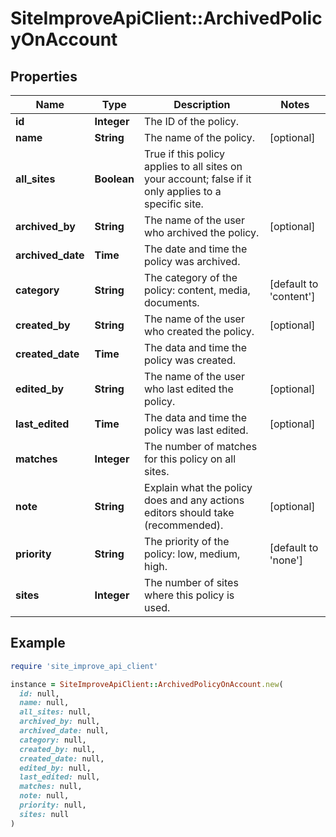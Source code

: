 # SiteImproveApiClient::ArchivedPolicyOnAccount

## Properties

| Name | Type | Description | Notes |
| ---- | ---- | ----------- | ----- |
| **id** | **Integer** | The ID of the policy. |  |
| **name** | **String** | The name of the policy. | [optional] |
| **all_sites** | **Boolean** | True if this policy applies to all sites on your account; false if it only applies to a specific site. |  |
| **archived_by** | **String** | The name of the user who archived the policy. | [optional] |
| **archived_date** | **Time** | The date and time the policy was archived. |  |
| **category** | **String** | The category of the policy: content, media, documents. | [default to &#39;content&#39;] |
| **created_by** | **String** | The name of the user who created the policy. | [optional] |
| **created_date** | **Time** | The data and time the policy was created. |  |
| **edited_by** | **String** | The name of the user who last edited the policy. | [optional] |
| **last_edited** | **Time** | The data and time the policy was last edited. | [optional] |
| **matches** | **Integer** | The number of matches for this policy on all sites. |  |
| **note** | **String** | Explain what the policy does and any actions editors should take (recommended). | [optional] |
| **priority** | **String** | The priority of the policy: low, medium, high. | [default to &#39;none&#39;] |
| **sites** | **Integer** | The number of sites where this policy is used. |  |

## Example

```ruby
require 'site_improve_api_client'

instance = SiteImproveApiClient::ArchivedPolicyOnAccount.new(
  id: null,
  name: null,
  all_sites: null,
  archived_by: null,
  archived_date: null,
  category: null,
  created_by: null,
  created_date: null,
  edited_by: null,
  last_edited: null,
  matches: null,
  note: null,
  priority: null,
  sites: null
)
```

